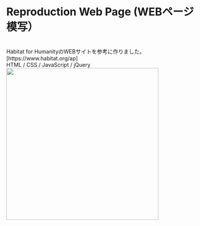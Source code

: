 <h1>Reproduction Web Page (WEBページ模写）</h1><br>
Habitat for HumanityのWEBサイトを参考に作りました。
[https://www.habitat.org/ap] <br>
HTML / CSS / JavaScript / jQuery <br>
<kbd>
<img src="https://user-images.githubusercontent.com/57189967/84620763-c7d3b000-af13-11ea-95a9-9d656ae87658.png" width="400px">
</kbd>
